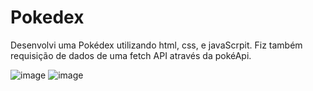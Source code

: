 # Pokedex
Desenvolvi uma Pokédex utilizando html, css, e javaScrpit. Fiz também requisição de dados de uma fetch API através da pokéApi.

![image](https://user-images.githubusercontent.com/83413866/217114963-e357474c-2b96-4781-a55f-1f27eee1d971.png)
![image](https://user-images.githubusercontent.com/83413866/217115048-e0151609-118f-435d-9470-9af526ccc4fd.png)

